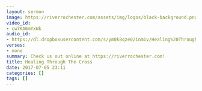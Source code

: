 ```yaml
---
layout: sermon
image: https://riverrochester.com/assets/img/logos/black-background.png
video_id:
- cw7KA6mYxWk
audio_id:
- https://dl.dropboxusercontent.com/s/ym0k8qze02inm1v/Healing%20Through%20The%20Cross.mp3?dl=0
verses:
- none
summary: Check us out online at https://riverrochester.com!
title: Healing Through The Cross
date: 2017-07-05 23:11
categories: []
tags: []
---
```

